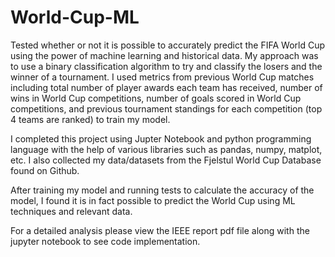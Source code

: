 # World-Cup-ML

Tested whether or not it is possible to accurately predict the FIFA World Cup using the power of machine learning and historical data. My approach was to use a binary classification algorithm to try and classify the losers and the winner of a tournament. I used metrics from previous World Cup matches including total number of player awards each team has received, number of wins in World Cup competitions, number of goals scored in World Cup competitions, and previous tournament standings for each competition (top 4 teams are ranked) to train my model. 

I completed this project using Jupter Notebook and python programming language with the help of various libraries such as pandas, numpy, matplot, etc. I also collected my data/datasets from the Fjelstul World Cup Database found on Github.

After training my model and running tests to calculate the accuracy of the model, I found it is in fact possible to predict the World Cup using ML techniques and relevant data. 

For a detailed analysis please view the IEEE report pdf file along with the jupyter notebook to see code implementation.

